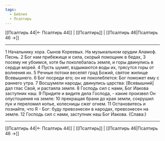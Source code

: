 ```yaml
---
tags:
  - Библия
  - Псалтирь
---
```

[[Псалтирь 44|← Псалтирь 44]] | [[Псалтирь]] | [[Псалтирь 46|Псалтирь 46 →]]

---
1 Начальнику хора. Сынов Кореевых. На музыкальном орудии Аламоф. Песнь.
2 Бог нам прибежище и сила, скорый помощник в бедах,
3 посему не убоимся, хотя бы поколебалась земля, и горы двинулись в сердце морей.
4 Пусть шумят, вздымаются воды их, трясутся горы от волнения их.
5 Речные потоки веселят град Божий, святое жилище Всевышнего.
6 Бог посреди его; он не поколеблется: Бог поможет ему с раннего утра.
7 Восшумели народы; двинулись царства: [Всевышний] дал глас Свой, и растаяла земля.
8 Господь сил с нами, Бог Иакова заступник наш.
9 Придите и видите дела Господа, - какие произвел Он опустошения на земле:
10 прекращая брани до края земли, сокрушил лук и переломил копье, колесницы сжег огнем.
11 Остановитесь и познайте, что Я - Бог: буду превознесен в народах, превознесен на земле.
12 Господь сил с нами, заступник наш Бог Иакова. {Слава:}

---
[[Псалтирь 44|← Псалтирь 44]] | [[Псалтирь]] | [[Псалтирь 46|Псалтирь 46 →]]